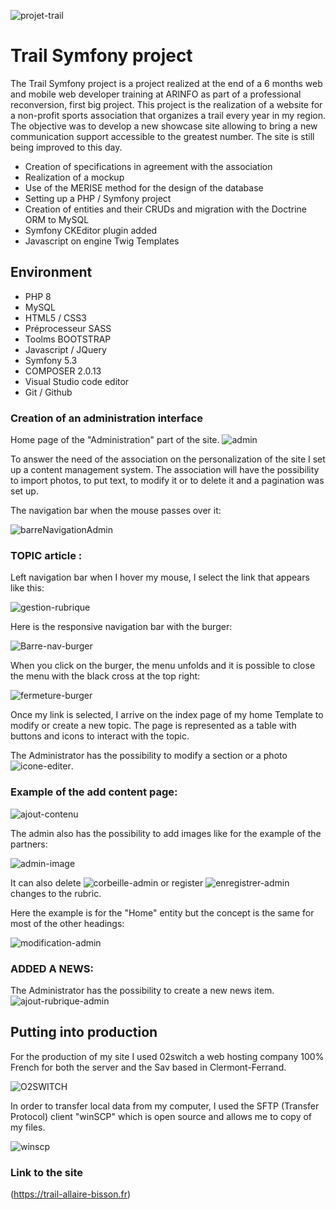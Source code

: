 ![projet-trail](https://user-images.githubusercontent.com/79690181/142174993-346f7110-c2e1-4040-b822-c4d6ae63bd11.png)


# Trail Symfony project

The Trail Symfony project is a project realized at the end of a 6 months web and mobile web developer training at ARINFO as part of a professional reconversion, first big project.
This project is the realization of a website for a non-profit sports association that organizes a trail every year in my region.
The objective was to develop a new showcase site allowing to bring a new communication support
accessible to the greatest number.
The site is still being improved to this day.


* Creation of specifications in agreement with the association
* Realization of a mockup
* Use of the MERISE method for the design of the database
* Setting up a PHP / Symfony project
* Creation of entities and their CRUDs and migration with the Doctrine ORM to MySQL
* Symfony CKEditor plugin added
* Javascript on engine Twig Templates


## Environment 

* PHP 8
* MySQL
* HTML5 / CSS3
* Préprocesseur SASS
* Toolms BOOTSTRAP
* Javascript / JQuery
* Symfony 5.3
* COMPOSER 2.0.13
* Visual Studio code editor
* Git / Github


### Creation of an administration interface

Home page of the "Administration" part of the site.
![admin](https://user-images.githubusercontent.com/79690181/142187976-6433b94b-bfce-4d5a-a9a5-b2a4e7f82bba.png)

To answer the need of the association on the personalization of the site I set up a
content management system.
The association will have the possibility to import photos, to put text, to modify it or to delete it and a pagination was set up.


The navigation bar when the mouse passes over it:

![barreNavigationAdmin](https://user-images.githubusercontent.com/79690181/142189501-2b9d736f-447c-4e30-9591-276764f2a3eb.png)

### TOPIC article :
Left navigation bar when I hover my mouse, I select the link that appears like this:


![gestion-rubrique](https://user-images.githubusercontent.com/79690181/142189799-9f5558a6-1594-4d84-ad14-9a4795a7c02a.png)

Here is the responsive navigation bar with the burger:

![Barre-nav-burger](https://user-images.githubusercontent.com/79690181/142190590-d8aac252-b66a-457c-91b0-c95bddd558fc.png)

When you click on the burger, the menu unfolds and it is possible to close the menu with the
black cross at the top right:

![fermeture-burger](https://user-images.githubusercontent.com/79690181/142191019-c6f54318-02ae-40b6-b6fa-e002b229b6cd.png)

Once my link is selected, I arrive on the index page of my home Template
to modify or create a new topic.
The page is represented as a table with buttons and icons to interact with the topic.


The Administrator has the possibility to modify a section or a photo  ![icone-editer](https://user-images.githubusercontent.com/79690181/142191330-e9bb3603-6480-445e-8057-4b4f0a17001c.png).

### Example of the add content page:

![ajout-contenu](https://user-images.githubusercontent.com/79690181/142191696-88cf82de-9785-401c-8991-13bee55f2b88.png)

The admin also has the possibility to add images like for the example of the partners:

![admin-image](https://user-images.githubusercontent.com/79690181/142191916-791020af-cff2-424b-a233-48a7dd0a8322.png)

It can also delete  ![corbeille-admin](https://user-images.githubusercontent.com/79690181/142192419-62406f48-f488-4922-bd99-24dae9e25c57.png)  or register ![enregistrer-admin](https://user-images.githubusercontent.com/79690181/142192447-e9a77521-de23-4f28-bf6e-99536c8e514a.png)
changes to the rubric.

Here the example is for the "Home" entity but the concept is the same for most of the other headings:

![modification-admin](https://user-images.githubusercontent.com/79690181/142192499-a8357887-a90e-410d-80a8-7a2d6290d70b.png)

### ADDED A NEWS:
The Administrator has the possibility to create a new news item.
![ajout-rubrique-admin](https://user-images.githubusercontent.com/79690181/142192885-a9e1e325-6b13-4dad-b605-96f8943b0f07.png)

## Putting into production

For the production of my site I used 02switch a web hosting company
100% French for both the server and the Sav based in Clermont-Ferrand.


![O2SWITCH](https://user-images.githubusercontent.com/79690181/142199551-467e9e87-02ce-486e-9c75-16f3d02a28ba.png)

In order to transfer local data from my computer, I used the
SFTP (Transfer Protocol) client "winSCP" which is open source and allows me to copy
of my files.

![winscp](https://user-images.githubusercontent.com/79690181/142199577-2df3b560-e1ec-4727-8282-02d8385109f8.png)

### Link to the site

(https://trail-allaire-bisson.fr)